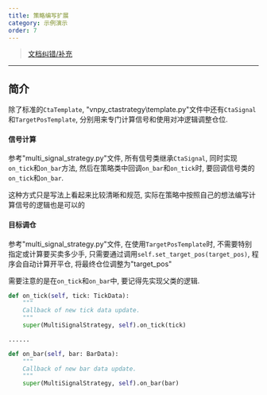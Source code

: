 ```yaml
---
title: 策略编写扩展
category: 示例演示
order: 7
---
```


> [文档纠错/补充](https://github.com/dumengru/docs_vnpy/tree/master/docs/_docs)

---

## 简介
除了标准的`CtaTemplate`, "vnpy_ctastrategy\template.py"文件中还有`CtaSignal`和`TargetPosTemplate`, 分别用来专门计算信号和使用对冲逻辑调整仓位.

#### 信号计算
参考"multi_signal_strategy.py"文件, 所有信号类继承`CtaSignal`, 同时实现`on_tick`和`on_bar`方法, 然后在策略类中回调`on_bar`和`on_tick`时, 要回调信号类的`on_tick`和`on_bar`.

这种方式只是写法上看起来比较清晰和规范, 实际在策略中按照自己的想法编写计算信号的逻辑也是可以的

#### 目标调仓
参考"multi_signal_strategy.py"文件, 在使用`TargetPosTemplate`时, 不需要特别指定或计算要买卖多少手, 只需要通过调用`self.set_target_pos(target_pos)`, 程序会自动计算开平仓, 将最终仓位调整为"target_pos"

需要注意的是在`on_tick`和`on_bar`中, 要记得先实现父类的逻辑.
```python
def on_tick(self, tick: TickData):
    """
    Callback of new tick data update.
    """
    super(MultiSignalStrategy, self).on_tick(tick)

......

def on_bar(self, bar: BarData):
    """
    Callback of new bar data update.
    """
    super(MultiSignalStrategy, self).on_bar(bar)
```